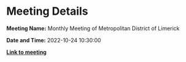 # Meeting Details

**Meeting Name:** Monthly Meeting of Metropolitan District of Limerick

**Date and Time:** 2022-10-24 10:30:00

**<a href="https://www.limerick.ie/council/whats-on/monthly-meeting-metropolitan-district-limerick-89" target="_blank">Link to meeting</a>**
